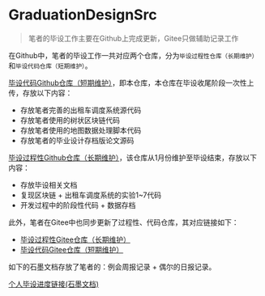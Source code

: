 # GraduationDesignSrc

> 笔者的毕设工作主要在Github上完成更新，Gitee只做辅助记录工作

在Github中，笔者的毕设工作一共对应两个仓库，分为`毕设过程性仓库（长期维护）`和`毕设代码仓库（短期维护）`。

[毕设代码Github仓库（短期维护）](https://github.com/LancerEnk/GraduationDesignSrc)，即本仓库，本仓库在毕设收尾阶段一次性上传，存放以下内容：

* 存放笔者完善的出租车调度系统源代码
* 存放笔者使用的树状区块链代码
* 存放笔者使用的地图数据处理脚本代码
* 存放笔者的毕业设计存档版论文源码

[毕设过程性Github仓库（长期维护）](https://github.com/LancerEnk/GraduationDesign)，该仓库从1月份维护至毕设结束，存放以下内容：

* 存放毕设相关文档
* 复现区块链 + 出租车调度系统的实验1~7代码
* 开发过程中的阶段性代码 + 数据存档

此外，笔者在Gitee中也同步更新了过程性、代码仓库，其对应链接如下：

* [毕设过程性Gitee仓库（长期维护）](https://gitee.com/lancerenk/graduation-design)
* [毕设代码Gitee仓库（短期维护）](https://gitee.com/lancerenk/graduation-design-src)

如下的石墨文档存放了笔者的：例会周报记录 + 偶尔的日报记录。

[个人毕设进度链接(石墨文档)](https://shimo.im/docs/5bqnrQOKZzcWKaqy/)
